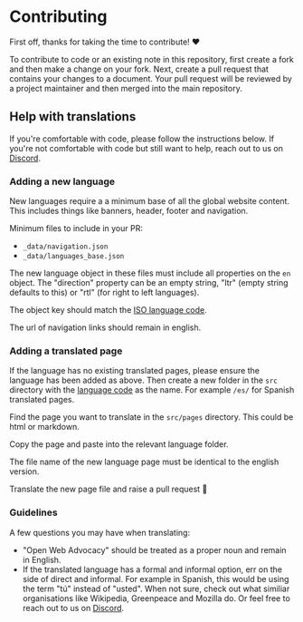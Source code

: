 # Contributing

First off, thanks for taking the time to contribute! ❤️

To contribute to code or an existing note in this repository, first create a fork and then make a change on your fork. Next, create a pull request that contains your changes to a document. Your pull request will be reviewed by a project maintainer and then merged into the main repository.

## Help with translations

If you're comfortable with code, please follow the instructions below. If you're not comfortable with code but still want to help, reach out to us on [Discord](https://discord.gg/x53hkqrRKx).

### Adding a new language

New languages require a a minimum base of all the global website content. This includes things like banners, header, footer and navigation.  

Minimum files to include in your PR:
- `_data/navigation.json`
- `_data/languages_base.json`

The new language object in these files must include all properties on the `en` object. The "direction" property can be an empty string, "ltr" (empty string defaults to this) or "rtl" (for right to left languages). 

The object key should match the [ISO language code](https://en.wikipedia.org/wiki/List_of_ISO_639_language_codes).

The url of navigation links should remain in english.

### Adding a translated page

If the language has no existing translated pages, please ensure the language has been added as above. Then create a new folder in the `src` directory with the [language code](https://en.wikipedia.org/wiki/List_of_ISO_639_language_codes) as the name. For example `/es/` for Spanish translated pages.

Find the page you want to translate in the `src/pages` directory. This could be html or markdown. 

Copy the page and paste into the relevant language folder. 

The file name of the new language page must be identical to the english version. 

Translate the new page file and raise a pull request :tada:


### Guidelines

A few questions you may have when translating:

- "Open Web Advocacy" should be treated as a proper noun and remain in English.
- If the translated language has a formal and informal option, err on the side of direct and informal. For example in Spanish, this would be using the term "tú" instead of "usted". 
When not sure, check out what similiar organisations like Wikipedia, Greenpeace and Mozilla do. Or feel free to reach out to us on [Discord](https://discord.gg/x53hkqrRKx).
